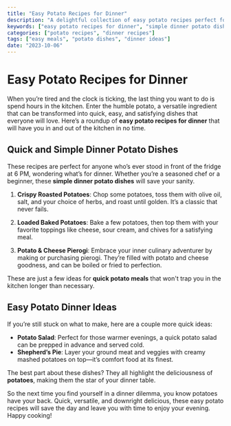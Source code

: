 ```yaml
---
title: "Easy Potato Recipes for Dinner"
description: "A delightful collection of easy potato recipes perfect for weeknight dinners."
keywords: ["easy potato recipes for dinner", "simple dinner potato dishes", "quick potato meals"]
categories: ["potato recipes", "dinner recipes"]
tags: ["easy meals", "potato dishes", "dinner ideas"]
date: "2023-10-06"
---
```


# Easy Potato Recipes for Dinner

When you’re tired and the clock is ticking, the last thing you want to do is spend hours in the kitchen. Enter the humble potato, a versatile ingredient that can be transformed into quick, easy, and satisfying dishes that everyone will love. Here’s a roundup of **easy potato recipes for dinner** that will have you in and out of the kitchen in no time.

## Quick and Simple Dinner Potato Dishes

These recipes are perfect for anyone who’s ever stood in front of the fridge at 6 PM, wondering what’s for dinner. Whether you’re a seasoned chef or a beginner, these **simple dinner potato dishes** will save your sanity.

1. **Crispy Roasted Potatoes**: Chop some potatoes, toss them with olive oil, salt, and your choice of herbs, and roast until golden. It’s a classic that never fails.

2. **Loaded Baked Potatoes**: Bake a few potatoes, then top them with your favorite toppings like cheese, sour cream, and chives for a satisfying meal.

3. **Potato & Cheese Pierogi**: Embrace your inner culinary adventurer by making or purchasing pierogi. They’re filled with potato and cheese goodness, and can be boiled or fried to perfection.

These are just a few ideas for **quick potato meals** that won't trap you in the kitchen longer than necessary. 

## Easy Potato Dinner Ideas

If you’re still stuck on what to make, here are a couple more quick ideas: 

- **Potato Salad**: Perfect for those warmer evenings, a quick potato salad can be prepped in advance and served cold.
- **Shepherd’s Pie**: Layer your ground meat and veggies with creamy mashed potatoes on top—it’s comfort food at its finest. 

The best part about these dishes? They all highlight the deliciousness of **potatoes**, making them the star of your dinner table.

So the next time you find yourself in a dinner dilemma, you know potatoes have your back. Quick, versatile, and downright delicious, these easy potato recipes will save the day and leave you with time to enjoy your evening. Happy cooking!